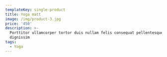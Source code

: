 ```yaml
---
templateKey: single-product
title: Yoga matt
image: /img/product-3.jpg
price: '450'
description: >-
  Porttitor ullamcorper tortor duis nullam felis consequat pellentesque rutrum
  dignissim
tags:
  - Yoga
---
```


